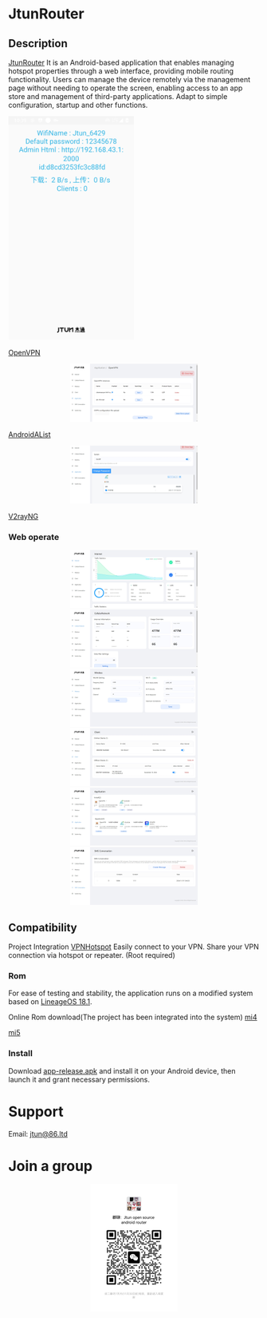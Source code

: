 JtunRouter
=============

Description
------------
[JtunRouter](https://github.com/jtun-coder/JtunRouting) It is an Android-based application that enables managing hotspot properties through a web interface, providing mobile routing functionality.
Users can manage the device remotely via the management page without needing to operate the screen, enabling access to an app store and management of third-party applications.
Adapt to simple configuration, startup and other functions.

<img src="./README/AppMain.png" alt="Main page" width="50%"/>


[OpenVPN]()

<center class="half">
<img src="./README/openvpn_1.png" alt="OpenVPN" style="zoom:25%"/>
</center>

[AndroidAList]()

<center class="half">
<img src="./README/AList_1.png" alt="AList" style="zoom:25%"/>
</center>

[V2rayNG]()

### Web operate
<center class="half">
<img src="./README/web_1.png" alt="Internet" style="zoom:25%"/>
<img src="./README/web_2.png" alt="Cellular Network" style="zoom:25%"/>
<img src="./README/web_3.png" alt="Wireless" style="zoom:25%"/>
<img src="./README/web_4.png" alt="Client" style="zoom:25%"/>
<img src="./README/web_5.png" alt="Application" style="zoom:25%"/>
<img src="./README/web_6.png" alt="SMS" style="zoom:25%"/>
</center>

Compatibility
-------------
Project Integration [VPNHotspot](https://github.com/Mygod/VPNHotspot) Easily connect to your VPN. Share your VPN connection via hotspot or repeater. (Root required)

### Rom
For ease of testing and stability, the application runs on a modified system based on [LineageOS 18.1](https://lineageos.org/).

Online Rom download(The project has been integrated into the system)
[mi4](https://drive.google.com/drive/folders/1WAFptXNIyNS3VZezOFzByYu-OOs6JXFj?usp=sharing)

[mi5](https://drive.google.com/drive/folders/1PbkI5I_Fz7TFMVUwetMjaiu0UnzVOCKy?usp=sharing)
### Install

Download [app-release.apk](https://github.com/jtun-coder/JtunRouting/releases) and install it on your Android device, then launch it and grant necessary permissions.

# Support

Email: <jtun@86.ltd>

# Join a group
<center class="half">
<img src="./README/qrcode.jpg" alt="qrcode" style="zoom:25%"/>
</center>